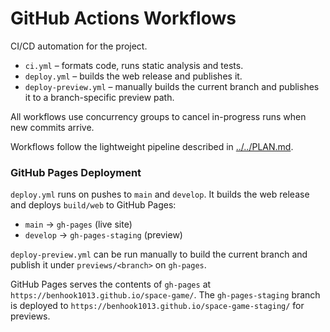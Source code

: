 # GitHub Actions Workflows

CI/CD automation for the project.

- `ci.yml` – formats code, runs static analysis and tests.
- `deploy.yml` – builds the web release and publishes it.
- `deploy-preview.yml` – manually builds the current branch and publishes it to a branch-specific preview path.

All workflows use concurrency groups to cancel in-progress runs when new
commits arrive.

Workflows follow the lightweight pipeline described in [../../PLAN.md](../../PLAN.md).

### GitHub Pages Deployment

`deploy.yml` runs on pushes to `main` and `develop`. It builds the web
release and deploys `build/web` to GitHub Pages:

- `main` → `gh-pages` (live site)
- `develop` → `gh-pages-staging` (preview)

`deploy-preview.yml` can be run manually to build the current branch and publish it under `previews/<branch>` on `gh-pages`.

GitHub Pages serves the contents of `gh-pages` at
`https://benhook1013.github.io/space-game/`. The `gh-pages-staging`
branch is deployed to
`https://benhook1013.github.io/space-game-staging/` for previews.
